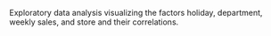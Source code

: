 Exploratory data analysis visualizing the factors holiday, department, weekly sales, and store and their correlations.
